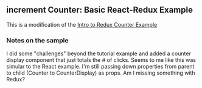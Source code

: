## increment Counter: Basic React-Redux Example

This is a modification of the [Intro to Redux Counter Example](https://redux.js.org/introduction/examples#counter)

### Notes on the sample

I did some "challenges" beyond the tutorial example and added a counter display component that just totals the # of clicks. 
Seems to me like this was simular to the React example. I'm still passing down properties from parent to child (Counter to CounterDisplay) as props. Am I missing something with Redux?


